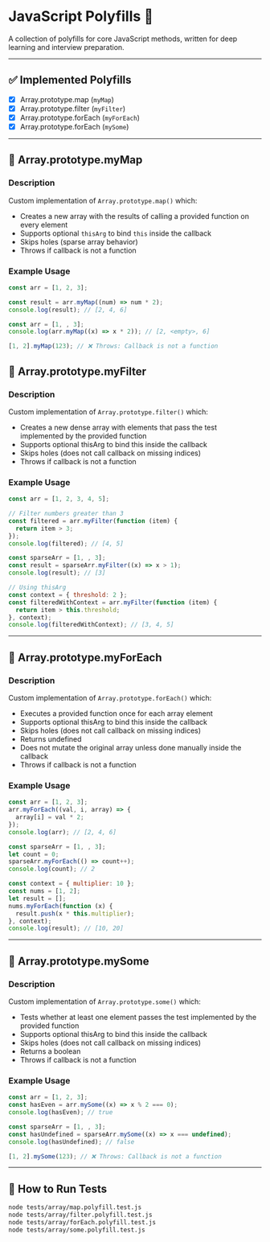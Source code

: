 # JavaScript Polyfills 🔧

A collection of polyfills for core JavaScript methods, written for deep learning and interview preparation.

---

## ✅ Implemented Polyfills

- [x] Array.prototype.map (`myMap`)
- [x] Array.prototype.filter (`myFilter`)
- [x] Array.prototype.forEach (`myForEach`)
- [x] Array.prototype.forEach (`mySome`)

---

## 📘 Array.prototype.myMap

### Description

Custom implementation of `Array.prototype.map()` which:

- Creates a new array with the results of calling a provided function on every element
- Supports optional `thisArg` to bind `this` inside the callback
- Skips holes (sparse array behavior)
- Throws if callback is not a function

### Example Usage

```js
const arr = [1, 2, 3];

const result = arr.myMap((num) => num * 2);
console.log(result); // [2, 4, 6]

const arr = [1, , 3];
console.log(arr.myMap((x) => x * 2)); // [2, <empty>, 6]

[1, 2].myMap(123); // ❌ Throws: Callback is not a function
```

## 📘 Array.prototype.myFilter

### Description

Custom implementation of `Array.prototype.filter()` which:

- Creates a new dense array with elements that pass the test implemented by the provided function
- Supports optional thisArg to bind this inside the callback
- Skips holes (does not call callback on missing indices)
- Throws if callback is not a function

### Example Usage

```js
const arr = [1, 2, 3, 4, 5];

// Filter numbers greater than 3
const filtered = arr.myFilter(function (item) {
  return item > 3;
});
console.log(filtered); // [4, 5]

const sparseArr = [1, , 3];
const result = sparseArr.myFilter((x) => x > 1);
console.log(result); // [3]

// Using thisArg
const context = { threshold: 2 };
const filteredWithContext = arr.myFilter(function (item) {
  return item > this.threshold;
}, context);
console.log(filteredWithContext); // [3, 4, 5]
```

---

## 📘 Array.prototype.myForEach

### Description

Custom implementation of `Array.prototype.forEach()` which:

- Executes a provided function once for each array element
- Supports optional thisArg to bind this inside the callback
- Skips holes (does not call callback on missing indices)
- Returns undefined
- Does not mutate the original array unless done manually inside the callback
- Throws if callback is not a function

### Example Usage

```js
const arr = [1, 2, 3];
arr.myForEach((val, i, array) => {
  array[i] = val * 2;
});
console.log(arr); // [2, 4, 6]

const sparseArr = [1, , 3];
let count = 0;
sparseArr.myForEach(() => count++);
console.log(count); // 2

const context = { multiplier: 10 };
const nums = [1, 2];
let result = [];
nums.myForEach(function (x) {
  result.push(x * this.multiplier);
}, context);
console.log(result); // [10, 20]
```

---


## 📘 Array.prototype.mySome

### Description

Custom implementation of `Array.prototype.some()` which:

- Tests whether at least one element passes the test implemented by the provided function
- Supports optional thisArg to bind this inside the callback
- Skips holes (does not call callback on missing indices)
- Returns a boolean
- Throws if callback is not a function

### Example Usage

```js
const arr = [1, 2, 3];
const hasEven = arr.mySome((x) => x % 2 === 0);
console.log(hasEven); // true

const sparseArr = [1, , 3];
const hasUndefined = sparseArr.mySome((x) => x === undefined);
console.log(hasUndefined); // false

[1, 2].mySome(123); // ❌ Throws: Callback is not a function
```
---

## 🧪 How to Run Tests

```bash
node tests/array/map.polyfill.test.js
node tests/array/filter.polyfill.test.js
node tests/array/forEach.polyfill.test.js
node tests/array/some.polyfill.test.js

```
